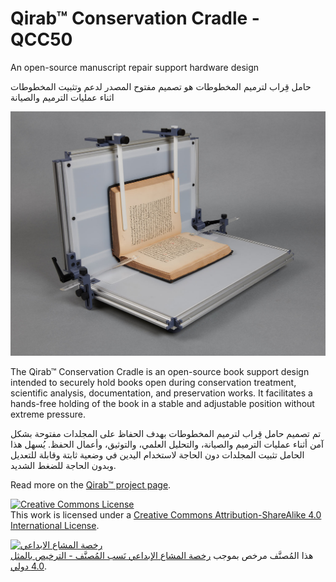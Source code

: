 # Qirab™ Conservation Cradle - QCC50

An open-source manuscript repair support hardware design

حامل قِراب لترميم المخطوطات هو تصميم مفتوح المصدر لدعم وتثبيت المخطوطات اثناء عمليات الترميم والصيانة

![QCC50v1](QirabConservationCradle_ver1_KWH_4294.jpg)

The Qirab™ Conservation Cradle is an open-source book support design intended to securely hold books open during conservation treatment, scientific analysis, documentation, and preservation works. It facilitates a hands-free holding of the book in a stable and adjustable position without extreme pressure.

تم تصميم حامل قِراب لترميم المخطوطات بهدف الحفاظ على المجلدات مفتوحة بشكل آمن أثناء عمليات الترميم والصيانة، والتحليل العلمي، والتوثيق، وأعمال الحفظ. يُسهل هذا الحامل تثبيت المجلدات دون الحاجة لاستخدام اليدين في وضعية ثابتة وقابلة للتعديل وبدون الحاجة للضغط الشديد.


Read more on the [Qirab™ project page](https://qirab.org/en/docs/hardware/conservationcradle/).

<a rel="license" href="http://creativecommons.org/licenses/by-sa/4.0/"><img alt="Creative Commons License" style="border-width:0" src="https://i.creativecommons.org/l/by-sa/4.0/88x31.png" /></a><br />This work is licensed under a <a rel="license" href="http://creativecommons.org/licenses/by-sa/4.0/">Creative Commons Attribution-ShareAlike 4.0 International License</a>.

<a rel="license" href="http://creativecommons.org/licenses/by-sa/4.0/"><img alt="رخصة المشاع الابداعي" style="border-width:0" src="https://i.creativecommons.org/l/by-sa/4.0/88x31.png" /></a><br />هذا المُصنَّف مرخص بموجب <a rel="license" href="http://creativecommons.org/licenses/by-sa/4.0/">رخصة المشاع الإبداعي نَسب المُصنَّف - الترخيص بالمثل 4.0 دولي</a>.
